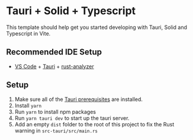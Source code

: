 # Tauri + Solid + Typescript

This template should help get you started developing with Tauri, Solid and Typescript in Vite.

## Recommended IDE Setup

- [VS Code](https://code.visualstudio.com/) + [Tauri](https://marketplace.visualstudio.com/items?itemName=tauri-apps.tauri-vscode) + [rust-analyzer](https://marketplace.visualstudio.com/items?itemName=rust-lang.rust-analyzer)

## Setup

1. Make sure all of the [Tauri prerequisites](https://beta.tauri.app/guides/prerequisites/) are installed.
2. Install `yarn`
3. Run `yarn` to install npm packages
4. Run `yarn tauri dev` to start up the tauri server.
5. Add an empty `dist` folder to the root of this project to fix the Rust warning in `src-tauri/src/main.rs`